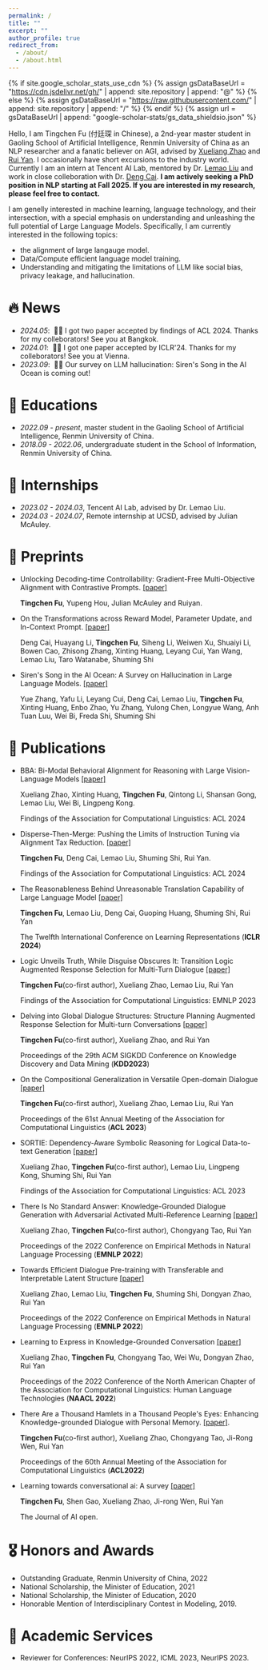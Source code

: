 ```yaml
---
permalink: /
title: ""
excerpt: ""
author_profile: true
redirect_from: 
  - /about/
  - /about.html
---
```


{% if site.google_scholar_stats_use_cdn %}
{% assign gsDataBaseUrl = "https://cdn.jsdelivr.net/gh/" | append: site.repository | append: "@" %}
{% else %}
{% assign gsDataBaseUrl = "https://raw.githubusercontent.com/" | append: site.repository | append: "/" %}
{% endif %}
{% assign url = gsDataBaseUrl | append: "google-scholar-stats/gs_data_shieldsio.json" %}

<span class='anchor' id='about-me'></span>

Hello, I am Tingchen Fu (付廷琛 in Chinese), a 2nd-year master student in Gaoling School of Artificial Intelligence, Renmin University of China as an NLP researcher and a fanatic believer on AGI, advised by [Xueliang Zhao](https://scholar.google.com/citations?user=h-87C9cAAAAJ&hl=zh-CN) and [Rui Yan](https://scholar.google.com/citations?hl=zh-CN&user=eLw6g-UAAAAJ). I occasionally have short excursions to the industry world. Currently I am an intern at Tencent AI Lab, mentored by Dr. [Lemao Liu](https://scholar.google.com/citations?hl=en&user=lCvNOg4AAAAJ&view_op=list_works&sortby=pubdate) and work in close colleboration with Dr. [Deng Cai](https://jcyk.github.io/).  **I am actively seeking a PhD position in NLP starting at Fall 2025. If you are interested in my research, please feel free to contact.**

I am genelly interested in machine learning, language technology, and their intersection, with a special emphasis on understanding and unleashing the full potential of Large Language Models. Specifically, I am currently interested in the following topics:
- the alignment of large langauge model.
- Data/Compute efficient language model training.
- Understanding and mitigating the limitations of LLM like social bias, privacy leakage, and hallucination. 





# 🔥 News
- *2024.05*: &nbsp;🎉🎉 I got two paper accepted by findings of ACL 2024. Thanks for my colleborators! See you at Bangkok.
- *2024.01*: &nbsp;🎉🎉 I got one paper accepted by ICLR'24. Thanks for my colleborators! See you at Vienna.
- *2023.09*: &nbsp;🎉🎉 Our survey on LLM hallucination: Siren's Song in the AI Ocean is coming out!

# 📖 Educations
- *2022.09 - present*, master student in the Gaoling School of Artificial Intelligence, Renmin University of China.
- *2018.09 - 2022.06*, undergraduate student in the School of Information, Renmin University of China.

# 💼 Internships
- *2023.02 - 2024.03*, Tencent AI Lab, advised by Dr. Lemao Liu.
- *2024.03 - 2024.07*, Remote internship at UCSD, advised by Julian McAuley.


# 📝 Preprints

- Unlocking Decoding-time Controllability: Gradient-Free Multi-Objective Alignment with Contrastive Prompts. [\[paper\]]([https://arxiv.org/pdf/2408.05094)

  **Tingchen Fu**, Yupeng Hou, Julian McAuley and Ruiyan. 

- On the Transformations across Reward Model, Parameter Update, and In-Context Prompt. [\[paper\]]([https://arxiv.org/pdf/2406.16377)

  Deng Cai, Huayang Li, **Tingchen Fu**, Siheng Li, Weiwen Xu, Shuaiyi Li, Bowen Cao, Zhisong Zhang, Xinting Huang, Leyang Cui, Yan Wang, Lemao Liu, Taro Watanabe, Shuming Shi

- Siren's Song in the AI Ocean: A Survey on Hallucination in Large Language Models. [\[paper\]]([https://arxiv.org/abs/2307.03109)

  Yue Zhang, Yafu Li, Leyang Cui, Deng Cai, Lemao Liu, **Tingchen Fu**, Xinting Huang, Enbo Zhao, Yu Zhang, Yulong Chen, Longyue Wang, Anh Tuan Luu, Wei Bi, Freda Shi, Shuming Shi

# 📝 Publications

- BBA: Bi-Modal Behavioral Alignment for Reasoning with Large Vision-Language Models [\[paper\]](https://arxiv.org/pdf/2402.13577)

  Xueliang Zhao, Xinting Huang, **Tingchen Fu**, Qintong Li, Shansan Gong, Lemao Liu, Wei Bi, Lingpeng Kong.

  Findings of the Association for Computational Linguistics: ACL 2024

- Disperse-Then-Merge: Pushing the Limits of Instruction Tuning via Alignment Tax Reduction. [\[paper\]](https://arxiv.org/pdf/2405.13432)

  **Tingchen Fu**, Deng Cai, Lemao Liu, Shuming Shi, Rui Yan.

  Findings of the Association for Computational Linguistics: ACL 2024

- The Reasonableness Behind Unreasonable Translation Capability of Large Language Model [\[paper\]](https://openreview.net/pdf?id=3KDbIWT26J)

  **Tingchen Fu**, Lemao Liu, Deng Cai, Guoping Huang, Shuming Shi, Rui Yan
  
  The Twelfth International Conference on Learning Representations (**ICLR 2024**)

- Logic Unveils Truth, While Disguise Obscures It: Transition Logic Augmented Response Selection for Multi-Turn Dialogue [\[paper\]](https://aclanthology.org/2023.findings-emnlp.513.pdf)

  **Tingchen Fu**(co-first author), Xueliang Zhao, Lemao Liu, Rui Yan

  Findings of the Association for Computational Linguistics: EMNLP 2023

- Delving into Global Dialogue Structures: Structure Planning Augmented Response Selection for Multi-turn Conversations [\[paper\]](https://dl.acm.org/doi/abs/10.1145/3580305.3599304)

  **Tingchen Fu**(co-first author), Xueliang Zhao, and Rui Yan

  Proceedings of the 29th ACM SIGKDD Conference on Knowledge Discovery and Data Mining (**KDD2023**)

- On the Compositional Generalization in Versatile Open-domain Dialogue [\[paper\]](https://aclanthology.org/2023.acl-long.760/)

  **Tingchen Fu**(co-first author), Xueliang Zhao, Lemao Liu, Rui Yan

  Proceedings of the 61st Annual Meeting of the Association for Computational Linguistics (**ACL 2023**)

- SORTIE: Dependency-Aware Symbolic Reasoning for Logical Data-to-text Generation [\[paper\]](https://aclanthology.org/2023.findings-acl.715/)

  Xueliang Zhao, **Tingchen Fu**(co-first author), Lemao Liu, Lingpeng Kong, Shuming Shi, Rui Yan

  Findings of the Association for Computational Linguistics: ACL 2023

- There Is No Standard Answer: Knowledge-Grounded Dialogue Generation with Adversarial Activated Multi-Reference Learning [\[paper\]](https://aclanthology.org/2022.emnlp-main.123/)

  Xueliang Zhao, **Tingchen Fu**(co-first author), Chongyang Tao, Rui Yan

  Proceedings of the 2022 Conference on Empirical Methods in Natural Language Processing (**EMNLP 2022**)

- Towards Efficient Dialogue Pre-training with Transferable and Interpretable Latent Structure [\[paper\]](https://aclanthology.org/2022.emnlp-main.683/)

  Xueliang Zhao, Lemao Liu, **Tingchen Fu**, Shuming Shi, Dongyan Zhao, Rui Yan

  Proceedings of the 2022 Conference on Empirical Methods in Natural Language Processing (**EMNLP 2022**)

- Learning to Express in Knowledge-Grounded Conversation [\[paper\]](https://aclanthology.org/2022.naacl-main.164/)

  Xueliang Zhao, **Tingchen Fu**, Chongyang Tao, Wei Wu, Dongyan Zhao, Rui Yan

  Proceedings of the 2022 Conference of the North American Chapter of the Association for Computational Linguistics: Human Language Technologies (**NAACL 2022**)


- There Are a Thousand Hamlets in a Thousand People's Eyes: Enhancing Knowledge-grounded Dialogue with Personal Memory. [\[paper\]](https://aclanthology.org/2022.acl-long.270/). 

  **Tingchen Fu**(co-first author), Xueliang Zhao, Chongyang Tao, Ji-Rong Wen, Rui Yan

  Proceedings of the 60th Annual Meeting of the Association for Computational Linguistics (**ACL2022**)

- Learning towards conversational ai: A survey [\[paper\]](https://www.sciencedirect.com/science/article/pii/S2666651022000079)

  **Tingchen Fu**, Shen Gao, Xueliang Zhao, Ji-rong Wen, Rui Yan

  The Journal of AI open.

# 🎖 Honors and Awards
- Outstanding Graduate, Renmin University of China, 2022 
- National Scholarship, the Minister of Education, 2021
- National Scholarship, the Minister of Education, 2020
- Honorable Mention of Interdisciplinary Contest in Modeling, 2019.


# 📄 Academic Services
- Reviewer for Conferences: NeurIPS 2022, ICML 2023, NeurIPS 2023.
